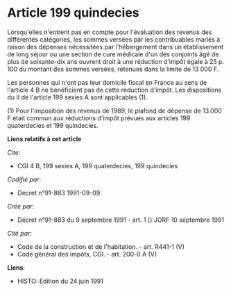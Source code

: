 # Article 199 quindecies

Lorsqu'elles n'entrent pas en compte pour l'évaluation des revenus des différentes catégories, les sommes versées par les
contribuables mariés à raison des dépenses nécessitées par l'hébergement dans un établissement de long séjour ou une section
de cure médicale d'un des conjoints âgé de plus de soixante-dix ans ouvrent droit à une réduction d'impôt égale à 25 p. 100
du montant des sommes versées, retenues dans la limite de 13 000 F.

Les personnes qui n'ont pas leur domicile fiscal en France au sens de l'article 4 B ne bénéficient pas de cette réduction
d'impôt. Les dispositions du II de l'article 199 sexies A sont applicables (1).

(1) Pour l'imposition des revenus de 1989, le plafond de dépense de 13.000 F était commun aux réductions d'impôt prévues aux
articles 199 quaterdecies et 199 quindecies.

**Liens relatifs à cet article**

_Cite_:

  - CGI 4 B, 199 sexies A, 199 quaterdecies, 199 quindecies

_Codifié par_:

  - Décret n°91-883 1991-09-09

_Créé par_:

  - Décret n°91-883 du 9 septembre 1991 - art. 1 () JORF 10 septembre 1991

_Cité par_:

  - Code de la construction et de l'habitation. - art. R441-1 (V)
  - Code général des impôts, CGI. - art. 200-0 A (V)

**Liens**:

  - HISTO: Edition du 24 juin 1991
